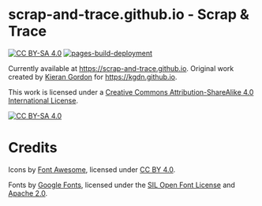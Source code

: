 # scrap-and-trace.github.io - Scrap & Trace

[![CC BY-SA 4.0][cc-by-sa-shield]][cc-by-sa]
[![pages-build-deployment](https://github.com/scrap-and-trace/scrap-and-trace.github.io/actions/workflows/pages/pages-build-deployment/badge.svg)](https://github.com/scrap-and-trace/scrap-and-trace.github.io/actions/workflows/pages/pages-build-deployment)

Currently available at https://scrap-and-trace.github.io. Original work created by [Kieran Gordon](https://github.com/kgdn) for https://kgdn.github.io.

This work is licensed under a
[Creative Commons Attribution-ShareAlike 4.0 International License][cc-by-sa].

[![CC BY-SA 4.0][cc-by-sa-image]][cc-by-sa]

[cc-by-sa]: http://creativecommons.org/licenses/by-sa/4.0/
[cc-by-sa-image]: https://licensebuttons.net/l/by-sa/4.0/88x31.png
[cc-by-sa-shield]: https://img.shields.io/badge/License-CC%20BY--SA%204.0-lightgrey.svg

# Credits

Icons by [Font Awesome](https://fontawesome.com/), licensed under [CC BY 4.0](https://creativecommons.org/licenses/by/4.0/).

Fonts by [Google Fonts](https://fonts.google.com/), licensed under the
[SIL Open Font License](https://scripts.sil.org/OFL) and [Apache 2.0](https://www.apache.org/licenses/LICENSE-2.0.html).
